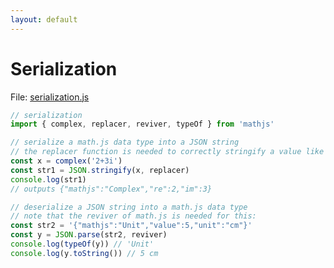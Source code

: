 ```yaml
---
layout: default
---
```


# Serialization

File: [serialization.js](serialization.js)

```js
// serialization
import { complex, replacer, reviver, typeOf } from 'mathjs'

// serialize a math.js data type into a JSON string
// the replacer function is needed to correctly stringify a value like Infinity
const x = complex('2+3i')
const str1 = JSON.stringify(x, replacer)
console.log(str1)
// outputs {"mathjs":"Complex","re":2,"im":3}

// deserialize a JSON string into a math.js data type
// note that the reviver of math.js is needed for this:
const str2 = '{"mathjs":"Unit","value":5,"unit":"cm"}'
const y = JSON.parse(str2, reviver)
console.log(typeOf(y)) // 'Unit'
console.log(y.toString()) // 5 cm

```

<!-- Note: This file is automatically generated. Changes made in this file will be overridden. -->

